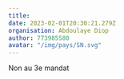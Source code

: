 ```yaml
---
title: 
date: 2023-02-01T20:30:21.279Z
organisation: Abdoulaye Diop
author: 773985580
avatar: "/img/pays/SN.svg"
---
```


Non au 3e mandat